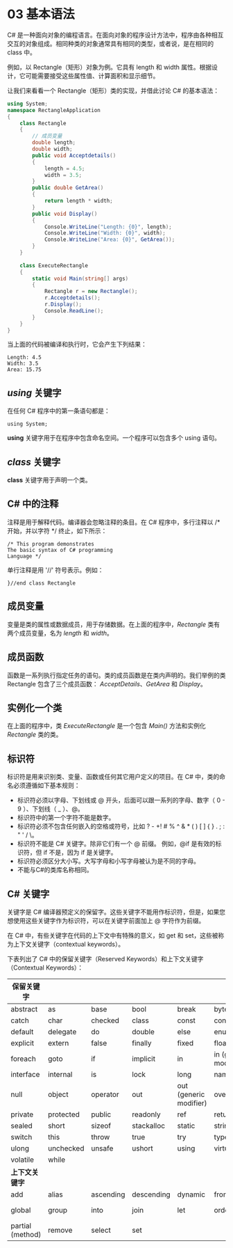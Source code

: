 # 03 基本语法

C# 是一种面向对象的编程语言。在面向对象的程序设计方法中，程序由各种相互交互的对象组成。相同种类的对象通常具有相同的类型，或者说，是在相同的 class 中。

例如，以 Rectangle（矩形）对象为例。它具有 length 和 width 属性。根据设计，它可能需要接受这些属性值、计算面积和显示细节。

让我们来看看一个 Rectangle（矩形）类的实现，并借此讨论 C# 的基本语法：

```c#
using System;
namespace RectangleApplication
{
    class Rectangle
    {
        // 成员变量
        double length;
        double width;
        public void Acceptdetails()
        {
            length = 4.5;    
            width = 3.5;
        }
        public double GetArea()
        {
            return length * width;
        }
        public void Display()
        {
            Console.WriteLine("Length: {0}", length);
            Console.WriteLine("Width: {0}", width);
            Console.WriteLine("Area: {0}", GetArea());
        }
    }
    
    class ExecuteRectangle
    {
        static void Main(string[] args)
        {
            Rectangle r = new Rectangle();
            r.Acceptdetails();
            r.Display();
            Console.ReadLine();
        }
    }
}
```

当上面的代码被编译和执行时，它会产生下列结果：

```
Length: 4.5
Width: 3.5
Area: 15.75
```

## *using* 关键字

在任何 C# 程序中的第一条语句都是：

```
using System;
```

**using** 关键字用于在程序中包含命名空间。一个程序可以包含多个 using 语句。

## *class* 关键字

**class** 关键字用于声明一个类。

## C# 中的注释

注释是用于解释代码。编译器会忽略注释的条目。在 C# 程序中，多行注释以 /* 开始，并以字符 */ 终止，如下所示：

```
/* This program demonstrates
The basic syntax of C# programming 
Language */
```

单行注释是用 '//' 符号表示。例如：

```
}//end class Rectangle    
```

## 成员变量

变量是类的属性或数据成员，用于存储数据。在上面的程序中，*Rectangle* 类有两个成员变量，名为 *length* 和 *width*。

## 成员函数

函数是一系列执行指定任务的语句。类的成员函数是在类内声明的。我们举例的类 Rectangle 包含了三个成员函数： *AcceptDetails*、*GetArea* 和 *Display*。

## 实例化一个类

在上面的程序中，类 *ExecuteRectangle* 是一个包含 *Main()* 方法和实例化 *Rectangle* 类的类。

## 标识符

标识符是用来识别类、变量、函数或任何其它用户定义的项目。在 C# 中，类的命名必须遵循如下基本规则：

- 标识符必须以字母、下划线或 @ 开头，后面可以跟一系列的字母、数字（ 0 - 9 ）、下划线（ _ ）、@。
- 标识符中的第一个字符不能是数字。
- 标识符必须不包含任何嵌入的空格或符号，比如 ? - +! # % ^ & * ( ) [ ] { } . ; : " ' / \。
- 标识符不能是 C# 关键字。除非它们有一个 @ 前缀。 例如，@if 是有效的标识符，但 if 不是，因为 if 是关键字。
- 标识符必须区分大小写。大写字母和小写字母被认为是不同的字母。
- 不能与C#的类库名称相同。

## C# 关键字

关键字是 C# 编译器预定义的保留字。这些关键字不能用作标识符，但是，如果您想使用这些关键字作为标识符，可以在关键字前面加上 @ 字符作为前缀。

在 C# 中，有些关键字在代码的上下文中有特殊的意义，如 get 和 set，这些被称为上下文关键字（contextual keywords）。

下表列出了 C# 中的保留关键字（Reserved Keywords）和上下文关键字（Contextual Keywords）：

 

| **保留关键字**   |           |           |            |                        |                       |                |
| ---------------- | --------- | --------- | ---------- | ---------------------- | --------------------- | -------------- |
| abstract         | as        | base      | bool       | break                  | byte                  | case           |
| catch            | char      | checked   | class      | const                  | continue              | decimal        |
| default          | delegate  | do        | double     | else                   | enum                  | event          |
| explicit         | extern    | false     | finally    | fixed                  | float                 | for            |
| foreach          | goto      | if        | implicit   | in                     | in (generic modifier) | int            |
| interface        | internal  | is        | lock       | long                   | namespace             | new            |
| null             | object    | operator  | out        | out (generic modifier) | override              | params         |
| private          | protected | public    | readonly   | ref                    | return                | sbyte          |
| sealed           | short     | sizeof    | stackalloc | static                 | string                | struct         |
| switch           | this      | throw     | true       | try                    | typeof                | uint           |
| ulong            | unchecked | unsafe    | ushort     | using                  | virtual               | void           |
| volatile         | while     |           |            |                        |                       |                |
| **上下文关键字** |           |           |            |                        |                       |                |
| add              | alias     | ascending | descending | dynamic                | from                  | get            |
| global           | group     | into      | join       | let                    | orderby               | partial (type) |
| partial (method) | remove    | select    | set        |                        |                       |                |

